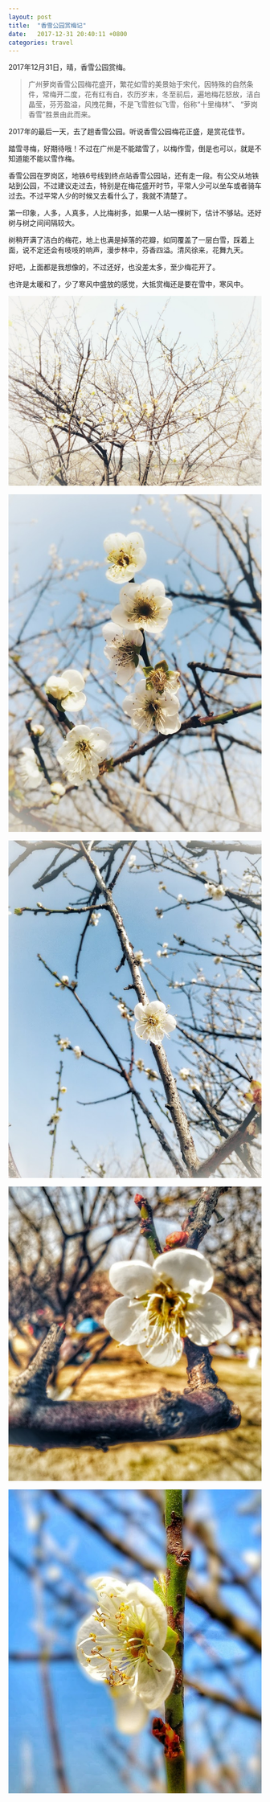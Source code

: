 ```yaml
---
layout: post
title:  "香雪公园赏梅记"
date:   2017-12-31 20:40:11 +0800
categories: travel
---
```


2017年12月31日，晴，香雪公园赏梅。

> 广州萝岗香雪公园梅花盛开，繁花如雪的美景始于宋代，因特殊的自然条件，常梅开二度，花有红有白，农历岁末，冬至前后，遍地梅花怒放，洁白晶莹，芬芳盈溢，风拽花舞，不是飞雪胜似飞雪，俗称“十里梅林”、 “萝岗香雪”胜景由此而来。

2017年的最后一天，去了趟香雪公园。听说香雪公园梅花正盛，是赏花佳节。

踏雪寻梅，好期待哦！不过在广州是不能踏雪了，以梅作雪，倒是也可以，就是不知道能不能以雪作梅。

香雪公园在罗岗区，地铁6号线到终点站香雪公园站，还有走一段。有公交从地铁站到公园，不过建议走过去，特别是在梅花盛开时节，平常人少可以坐车或者骑车过去。不过平常人少的时候又去看什么了，我就不清楚了。

第一印象，人多，人真多，人比梅树多，如果一人站一棵树下，估计不够站。还好树与树之间间隔较大。

树稍开满了洁白的梅花，地上也满是掉落的花瓣，如同覆盖了一层白雪，踩着上面，说不定还会有吱吱的响声，漫步林中，芬香四溢。清风徐来，花舞九天。

好吧，上面都是我想像的，不过还好，也没差太多，至少梅花开了。

也许是太暖和了，少了寒风中盛放的感觉，大抵赏梅还是要在雪中，寒风中。

![杂](https://raw.githubusercontent.com/erzhiqianyi/erzhiqianyi.github.io/master/images/mei1.jpeg)

![齐放](https://raw.githubusercontent.com/erzhiqianyi/erzhiqianyi.github.io/master/images/mei2.jpeg)

![独放](https://raw.githubusercontent.com/erzhiqianyi/erzhiqianyi.github.io/master/images/mei3.jpeg)

![希望](https://raw.githubusercontent.com/erzhiqianyi/erzhiqianyi.github.io/master/images/mei4.jpeg)

![细节](https://raw.githubusercontent.com/erzhiqianyi/erzhiqianyi.github.io/master/images/mei5.jpeg)




